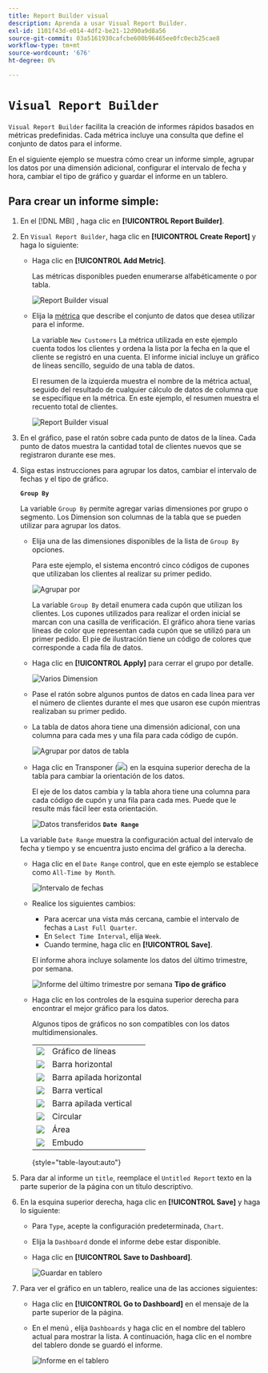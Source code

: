 ```yaml
---
title: Report Builder visual
description: Aprenda a usar Visual Report Builder.
exl-id: 1101f43d-e014-4df2-be21-12d90a9d8a56
source-git-commit: 03a5161930cafcbe600b96465ee0fc0ecb25cae8
workflow-type: tm+mt
source-wordcount: '676'
ht-degree: 0%

---
```


# `Visual Report Builder`

`Visual Report Builder` facilita la creación de informes rápidos basados en métricas predefinidas. Cada métrica incluye una consulta que define el conjunto de datos para el informe.

En el siguiente ejemplo se muestra cómo crear un informe simple, agrupar los datos por una dimensión adicional, configurar el intervalo de fecha y hora, cambiar el tipo de gráfico y guardar el informe en un tablero.

## Para crear un informe simple:

1. En el [!DNL MBI] , haga clic en **[!UICONTROL Report Builder]**.

1. En `Visual Report Builder`, haga clic en **[!UICONTROL Create Report]** y haga lo siguiente:

   * Haga clic en **[!UICONTROL Add Metric]**.

      Las métricas disponibles pueden enumerarse alfabéticamente o por tabla.

      ![Report Builder visual](../../assets/magento-bi-visual-report-builder-add-metric.png)

   * Elija la [métrica](../../data-user/reports/ess-manage-data-metrics.md) que describe el conjunto de datos que desea utilizar para el informe.

      La variable `New Customers` La métrica utilizada en este ejemplo cuenta todos los clientes y ordena la lista por la fecha en la que el cliente se registró en una cuenta. El informe inicial incluye un gráfico de líneas sencillo, seguido de una tabla de datos.

      El resumen de la izquierda muestra el nombre de la métrica actual, seguido del resultado de cualquier cálculo de datos de columna que se especifique en la métrica. En este ejemplo, el resumen muestra el recuento total de clientes.

      ![Report Builder visual](../../assets/magento-bi-report-builder-untitled.png)

1. En el gráfico, pase el ratón sobre cada punto de datos de la línea. Cada punto de datos muestra la cantidad total de clientes nuevos que se registraron durante ese mes.

1. Siga estas instrucciones para agrupar los datos, cambiar el intervalo de fechas y el tipo de gráfico.

   **`Group By`**

   La variable `Group By` permite agregar varias dimensiones por grupo o segmento. Los Dimension son columnas de la tabla que se pueden utilizar para agrupar los datos.

   * Elija una de las dimensiones disponibles de la lista de `Group By` opciones.

      Para este ejemplo, el sistema encontró cinco códigos de cupones que utilizaban los clientes al realizar su primer pedido.

      ![Agrupar por](../../assets/magento-bi-report-builder-group-by-dimensions.png)

      La variable `Group By` detail enumera cada cupón que utilizan los clientes. Los cupones utilizados para realizar el orden inicial se marcan con una casilla de verificación. El gráfico ahora tiene varias líneas de color que representan cada cupón que se utilizó para un primer pedido. El pie de ilustración tiene un código de colores que corresponde a cada fila de datos.

   * Haga clic en **[!UICONTROL Apply]** para cerrar el grupo por detalle.

      ![Varios Dimension](../../assets/magento-bi-report-builder-group-by-dimension-detail.png)

   * Pase el ratón sobre algunos puntos de datos en cada línea para ver el número de clientes durante el mes que usaron ese cupón mientras realizaban su primer pedido.

   * La tabla de datos ahora tiene una dimensión adicional, con una columna para cada mes y una fila para cada código de cupón.

      ![Agrupar por datos de tabla](../../assets/magento-bi-report-builder-group-by-table-data.png)

   * Haga clic en Transponer (![](../../assets/magento-bi-btn-transpose.png)) en la esquina superior derecha de la tabla para cambiar la orientación de los datos.

      El eje de los datos cambia y la tabla ahora tiene una columna para cada código de cupón y una fila para cada mes. Puede que le resulte más fácil leer esta orientación.

      ![Datos transferidos](../../assets/magento-bi-report-builder-group-by-table-data-transposed.png)
   **`Date Range`**

   La variable `Date Range` muestra la configuración actual del intervalo de fecha y tiempo y se encuentra justo encima del gráfico a la derecha.

   * Haga clic en el `Date Range` control, que en este ejemplo se establece como `All-Time by Month`.

      ![Intervalo de fechas](../../assets/magento-bi-report-builder-date-range.png)

   * Realice los siguientes cambios:

      * Para acercar una vista más cercana, cambie el intervalo de fechas a `Last Full Quarter`.
      * En `Select Time Interval`, elija `Week`.
      * Cuando termine, haga clic en **[!UICONTROL Save]**.

      El informe ahora incluye solamente los datos del último trimestre, por semana.

      ![Informe del último trimestre por semana](../../assets/magento-bi-report-builder-date-range-quarter-by-week-chart.png)
   **Tipo de gráfico**

   * Haga clic en los controles de la esquina superior derecha para encontrar el mejor gráfico para los datos.

      Algunos tipos de gráficos no son compatibles con los datos multidimensionales.

      |  |  |
      |-----|-----|
      | ![](../../assets/magento-bi-btn-chart-line.png) | Gráfico de líneas |
      | ![](../../assets/magento-bi-btn-chart-horz-bar.png) | Barra horizontal |
      | ![](../../assets/magento-bi-btn-chart-horz-stacked-bar.png) | Barra apilada horizontal |
      | ![](../../assets/magento-bi-btn-chart-vert-bar.png) | Barra vertical |
      | ![](../../assets/magento-bi-btn-chart-vert-stacked-bar.png) | Barra apilada vertical |
      | ![](../../assets/magento-bi-btn-chart-pie.png) | Circular |
      | ![](../../assets/magento-bi-btn-chart-area.png) | Área |
      | ![](../../assets/magento-bi-btn-chart-funnel.png) | Embudo |

      {style=&quot;table-layout:auto&quot;}




1. Para dar al informe un `title`, reemplace el `Untitled Report` texto en la parte superior de la página con un título descriptivo.

1. En la esquina superior derecha, haga clic en **[!UICONTROL Save]** y haga lo siguiente:

   * Para `Type`, acepte la configuración predeterminada, `Chart`.

   * Elija la `Dashboard` donde el informe debe estar disponible.

   * Haga clic en **[!UICONTROL Save to Dashboard]**.

      ![Guardar en tablero](../../assets/magento-bi-report-builder-save-to-dashboard.png)

1. Para ver el gráfico en un tablero, realice una de las acciones siguientes:

   * Haga clic en **[!UICONTROL Go to Dashboard]** en el mensaje de la parte superior de la página.

   * En el menú , elija `Dashboards` y haga clic en el nombre del tablero actual para mostrar la lista. A continuación, haga clic en el nombre del tablero donde se guardó el informe.

      ![Informe en el tablero](../../assets/magento-bi-report-builder-my-dashboard.png)
